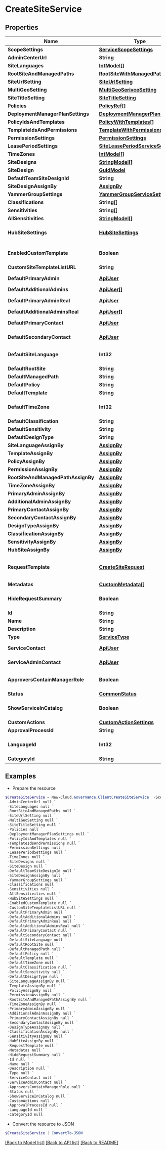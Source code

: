 # CreateSiteService
## Properties

Name | Type | Description | Notes
------------ | ------------- | ------------- | -------------
**ScopeSettings** | [**ServiceScopeSettings**](ServiceScopeSettings.md) |  | [optional] 
**AdminCenterUrl** | **String** |  | [optional] 
**SiteLanguages** | [**IntModel[]**](IntModel.md) |  | [optional] 
**RootSiteAndManagedPaths** | [**RootSiteWithManagedPaths[]**](RootSiteWithManagedPaths.md) |  | [optional] 
**SiteUrlSetting** | [**SiteUrlSetting**](SiteUrlSetting.md) |  | [optional] 
**MultiGeoSetting** | [**MultiGeoSerivceSetting**](MultiGeoSerivceSetting.md) |  | [optional] 
**SiteTitleSetting** | [**SiteTitleSetting**](SiteTitleSetting.md) |  | [optional] 
**Policies** | [**PolicyRef[]**](PolicyRef.md) |  | [optional] 
**DeploymentManagerPlanSettings** | [**DeploymentManagerPlanSettings**](DeploymentManagerPlanSettings.md) |  | [optional] 
**PolicyIdsAndTemplates** | [**PolicyWithTemplates[]**](PolicyWithTemplates.md) |  | [optional] 
**TemplateIdsAndPermissions** | [**TemplateWithPermissions[]**](TemplateWithPermissions.md) |  | [optional] 
**PermissionSettings** | [**PermissionSettings**](PermissionSettings.md) |  | [optional] 
**LeasePeriodSettings** | [**SiteLeasePeriodServiceSettings**](SiteLeasePeriodServiceSettings.md) |  | [optional] 
**TimeZones** | [**IntModel[]**](IntModel.md) |  | [optional] 
**SiteDesigns** | [**StringModel[]**](StringModel.md) |  | [optional] 
**SiteDesign** | [**GuidModel**](GuidModel.md) |  | [optional] 
**DefaultTeamSiteDesignId** | **String** |  | [optional] 
**SiteDesignAssignBy** | [**AssignBy**](AssignBy.md) |  | [optional] 
**YammerGroupSettings** | [**YammerGroupServiceSettings**](YammerGroupServiceSettings.md) |  | [optional] 
**Classifications** | **String[]** |  | [optional] 
**Sensitivities** | **String[]** |  | [optional] 
**AllSensitivities** | [**StringModel[]**](StringModel.md) |  | [optional] 
**HubSiteSettings** | [**HubSiteSettings**](HubSiteSettings.md) | Hub site settings model | [optional] 
**EnabledCustomTemplate** | **Boolean** |  | [optional] [default to $false]
**CustomSiteTemplateListURL** | **String** |  | [optional] 
**DefaultPrimaryAdmin** | [**ApiUser**](ApiUser.md) | ApiUser model | [optional] 
**DefaultAdditionalAdmins** | [**ApiUser[]**](ApiUser.md) |  | [optional] 
**DefaultPrimaryAdminReal** | [**ApiUser**](ApiUser.md) | ApiUser model | [optional] 
**DefaultAdditionalAdminsReal** | [**ApiUser[]**](ApiUser.md) |  | [optional] 
**DefaultPrimaryContact** | [**ApiUser**](ApiUser.md) | ApiUser model | [optional] 
**DefaultSecondaryContact** | [**ApiUser**](ApiUser.md) | ApiUser model | [optional] 
**DefaultSiteLanguage** | **Int32** |  | [optional] [default to 0]
**DefaultRootSite** | **String** |  | [optional] 
**DefaultManagedPath** | **String** |  | [optional] 
**DefaultPolicy** | **String** |  | [optional] 
**DefaultTemplate** | **String** |  | [optional] 
**DefaultTimeZone** | **Int32** |  | [optional] [default to 0]
**DefaultClassification** | **String** |  | [optional] 
**DefaultSensitivity** | **String** |  | [optional] 
**DefaultDesignType** | **String** |  | [optional] 
**SiteLanguageAssignBy** | [**AssignBy**](AssignBy.md) |  | [optional] 
**TemplateAssignBy** | [**AssignBy**](AssignBy.md) |  | [optional] 
**PolicyAssignBy** | [**AssignBy**](AssignBy.md) |  | [optional] 
**PermissionAssignBy** | [**AssignBy**](AssignBy.md) |  | [optional] 
**RootSiteAndManagedPathAssignBy** | [**AssignBy**](AssignBy.md) |  | [optional] 
**TimeZoneAssignBy** | [**AssignBy**](AssignBy.md) |  | [optional] 
**PrimaryAdminAssignBy** | [**AssignBy**](AssignBy.md) |  | [optional] 
**AdditionalAdminAssignBy** | [**AssignBy**](AssignBy.md) |  | [optional] 
**PrimaryContactAssignBy** | [**AssignBy**](AssignBy.md) |  | [optional] 
**SecondaryContactAssignBy** | [**AssignBy**](AssignBy.md) |  | [optional] 
**DesignTypeAssignBy** | [**AssignBy**](AssignBy.md) |  | [optional] 
**ClassificationAssignBy** | [**AssignBy**](AssignBy.md) |  | [optional] 
**SensitivityAssignBy** | [**AssignBy**](AssignBy.md) |  | [optional] 
**HubSiteAssignBy** | [**AssignBy**](AssignBy.md) |  | [optional] 
**RequestTemplate** | [**CreateSiteRequest**](CreateSiteRequest.md) | Create collection requesst model | [optional] 
**Metadatas** | [**CustomMetadata[]**](CustomMetadata.md) |  | [optional] 
**HideRequestSummary** | **Boolean** |  | [optional] [default to $false]
**Id** | **String** |  | [optional] 
**Name** | **String** |  | [optional] 
**Description** | **String** |  | [optional] 
**Type** | [**ServiceType**](ServiceType.md) |  | [optional] 
**ServiceContact** | [**ApiUser**](ApiUser.md) | ApiUser model | [optional] 
**ServiceAdminContact** | [**ApiUser**](ApiUser.md) | ApiUser model | [optional] 
**ApproversContainManagerRole** | **Boolean** |  | [optional] [default to $false]
**Status** | [**CommonStatus**](CommonStatus.md) |  | [optional] 
**ShowServiceInCatalog** | **Boolean** |  | [optional] [default to $false]
**CustomActions** | [**CustomActionSettings**](CustomActionSettings.md) |  | [optional] 
**ApprovalProcessId** | **String** |  | [optional] 
**LanguageId** | **Int32** |  | [optional] [default to 0]
**CategoryId** | **String** |  | [optional] 

## Examples

- Prepare the resource
```powershell
$CreateSiteService = New-Cloud.Governance.ClientCreateSiteService  -ScopeSettings null `
 -AdminCenterUrl null `
 -SiteLanguages null `
 -RootSiteAndManagedPaths null `
 -SiteUrlSetting null `
 -MultiGeoSetting null `
 -SiteTitleSetting null `
 -Policies null `
 -DeploymentManagerPlanSettings null `
 -PolicyIdsAndTemplates null `
 -TemplateIdsAndPermissions null `
 -PermissionSettings null `
 -LeasePeriodSettings null `
 -TimeZones null `
 -SiteDesigns null `
 -SiteDesign null `
 -DefaultTeamSiteDesignId null `
 -SiteDesignAssignBy null `
 -YammerGroupSettings null `
 -Classifications null `
 -Sensitivities null `
 -AllSensitivities null `
 -HubSiteSettings null `
 -EnabledCustomTemplate null `
 -CustomSiteTemplateListURL null `
 -DefaultPrimaryAdmin null `
 -DefaultAdditionalAdmins null `
 -DefaultPrimaryAdminReal null `
 -DefaultAdditionalAdminsReal null `
 -DefaultPrimaryContact null `
 -DefaultSecondaryContact null `
 -DefaultSiteLanguage null `
 -DefaultRootSite null `
 -DefaultManagedPath null `
 -DefaultPolicy null `
 -DefaultTemplate null `
 -DefaultTimeZone null `
 -DefaultClassification null `
 -DefaultSensitivity null `
 -DefaultDesignType null `
 -SiteLanguageAssignBy null `
 -TemplateAssignBy null `
 -PolicyAssignBy null `
 -PermissionAssignBy null `
 -RootSiteAndManagedPathAssignBy null `
 -TimeZoneAssignBy null `
 -PrimaryAdminAssignBy null `
 -AdditionalAdminAssignBy null `
 -PrimaryContactAssignBy null `
 -SecondaryContactAssignBy null `
 -DesignTypeAssignBy null `
 -ClassificationAssignBy null `
 -SensitivityAssignBy null `
 -HubSiteAssignBy null `
 -RequestTemplate null `
 -Metadatas null `
 -HideRequestSummary null `
 -Id null `
 -Name null `
 -Description null `
 -Type null `
 -ServiceContact null `
 -ServiceAdminContact null `
 -ApproversContainManagerRole null `
 -Status null `
 -ShowServiceInCatalog null `
 -CustomActions null `
 -ApprovalProcessId null `
 -LanguageId null `
 -CategoryId null
```

- Convert the resource to JSON
```powershell
$CreateSiteService | ConvertTo-JSON
```

[[Back to Model list]](../README.md#documentation-for-models) [[Back to API list]](../README.md#documentation-for-api-endpoints) [[Back to README]](../README.md)

